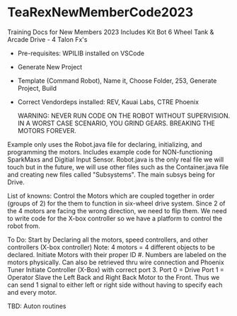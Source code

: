 # TeaRexNewMemberCode2023
Training Docs for New Members 2023
Includes Kit Bot 6 Wheel Tank & Arcade Drive - 4 Talon Fx's
- Pre-requisites: WPILIB installed on VSCode
- Generate New Project
- Template (Command Robot), Name it, Choose Folder, 253, Generate Project, Build
- Correct Vendordeps installed: REV, Kauai Labs, CTRE Phoenix

  WARNING: NEVER RUN CODE ON THE ROBOT WITHOUT SUPERVISION. IN A WORST CASE SCENARIO, YOU GRIND GEARS. BREAKING THE MOTORS FOREVER.

Example only uses the Robot.java file for declaring, initializing, and programming the motors. Includes example code for NON-functioning SparkMaxs and Digitial Input Sensor.
Robot.java is the only real file we will touch but in the future, we will use other files such as the Container.java file and creating new files called "Subsystems". The main subsys being for Drive.

List of knowns:
Control the Motors which are coupled together in order (groups of 2) for the them to function in six-wheel drive system. Since 2 of the 4 motors are facing the wrong direction, we need to flip them. We need to write code for the X-box controller so we have a platform to control the robot from. 

To Do: 
Start by Declaring all the motors, speed controllers, and other controllers (X-box controller)
Note: 4 motors = 4 different objects to be declared.
Initiate Motors with their proper ID #. Numbers are labeled on the motors physically. Can also be retrieved thru wire connection and Phoenix Tuner
Initiate Controller (X-Box) with correct port 3. Port 0 = Drive Port 1 = Operator
Slave the Left Back and Right Back Motor to the Front. Thus we can send 1 signal to either left or right side without having to specify each and every motor.



TBD: Auton routines
